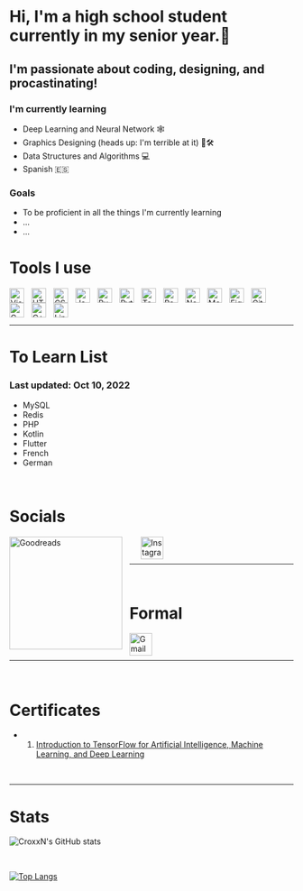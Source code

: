 # Hi, I'm a high school student currently in my senior year.📜

## I'm passionate about coding, designing, and procastinating!

### I'm currently learning 
- Deep Learning and Neural Network 🕸️
- Graphics Designing (heads up: I'm terrible at it) 👨🛠
- Data Structures and Algorithms 💻
- Spanish 🇪🇸

### Goals

- To be proficient in all the things I'm currently learning
- ...
- ...

# Tools I use

<img align="left" alt="Visual Studio Code" width="26px" src="https://cdn.jsdelivr.net/gh/devicons/devicon/icons/vscode/vscode-original.svg" style="padding-right:10px;" />
<img align="left" alt="HTML5" width="26px" src="https://cdn.jsdelivr.net/gh/devicons/devicon/icons/html5/html5-original.svg" style="padding-right:10px;" />
<img align="left" alt="CSS3" width="26px" src="https://cdn.jsdelivr.net/gh/devicons/devicon/icons/css3/css3-original.svg" style="padding-right:10px;" />
<img align="left" alt="JavaScript" width="26px" src="https://cdn.jsdelivr.net/gh/devicons/devicon/icons/javascript/javascript-original.svg" style="padding-right:10px;" />
<img align="left" alt="Rust" width="26px" src="https://cdn.jsdelivr.net/gh/devicons/devicon/icons/rust/rust-plain.svg" style="padding-right:10px;"/>
<img align="left" alt="Python" width="26px" src="https://cdn.jsdelivr.net/gh/devicons/devicon/icons/python/python-original.svg" style="padding-right:10px;"/>
<img align="left" alt="Tensorflow" width="26px" src="https://cdn.jsdelivr.net/gh/devicons/devicon/icons/tensorflow/tensorflow-original.svg" style="padding-right:10px"/>
<img align="left" alt="React" width="26px" src="https://cdn.jsdelivr.net/gh/devicons/devicon/icons/react/react-original.svg" style="padding-right:10px;" />
<img align="left" alt="Node.js" width="26px" src="https://cdn.jsdelivr.net/gh/devicons/devicon/icons/nodejs/nodejs-original.svg" style="padding-right:10px;" />
<img align="left" alt="MongoDB" width="26px" src="https://cdn.jsdelivr.net/gh/devicons/devicon/icons/mongodb/mongodb-original.svg" style="padding-right:10px;" />
<img align="left" alt="Figma" width="26px" src="https://cdn.jsdelivr.net/gh/devicons/devicon/icons/figma/figma-original.svg" style="padding-right:10px;"/>
<img align="left" alt="Git" width="26px" src="https://cdn.jsdelivr.net/gh/devicons/devicon/icons/git/git-original.svg" style="padding-right:10px;" />
<img align="left" alt="C" width="26px" src="https://cdn.jsdelivr.net/gh/devicons/devicon/icons/c/c-original.svg"
style="padding-right:10px;"/>
<img align="left" alt="C++" width="26px" src="https://cdn.jsdelivr.net/gh/devicons/devicon/icons/cplusplus/cplusplus-original.svg"
style="padding-right:10px;"/>
<img align="left" alt="Linux" width="26px" src="https://cdn.jsdelivr.net/gh/devicons/devicon/icons/linux/linux-original.svg"
style="padding-right:10px;"/>

<br />
<br />
<br/>

---

# To Learn List
### Last updated: Oct 10, 2022
- MySQL
- Redis
- PHP
- Kotlin
- Flutter
- French
- German


<br />

# Socials

[<img align="left" alt="Goodreads" width="200px" src="https://upload.wikimedia.org/wikipedia/commons/1/1a/Goodreads_logo.svg" style="padding-right:10px;"/>][goodreads]
[<img align="left" alt="Instagram" width="40px" src="https://static.wikia.nocookie.net/logopedia/images/0/09/Discord_Former_Icon.svg/revision/latest?cb=20201109094951" style="padding-left:20px;"/>][discord]

<br />
<br />

---

<br />

# Formal
[<img align="left" alt="Gmail" width = "40px" src="https://upload.wikimedia.org/wikipedia/commons/thumb/7/7e/Gmail_icon_%282020%29.svg/512px-Gmail_icon_%282020%29.svg.png" style="padding-right:10px;"/>](mailto:saradgaihre19@gmail.com)

<br/>
<br/>

---

<br/>

# Certificates
- 1) [Introduction to TensorFlow for Artificial Intelligence, Machine Learning, and Deep Learning](https://www.coursera.org/account/accomplishments/certificate/5A7P3YQW2ECE)

<br/>

---
# Stats
![CroxxN's GitHub stats](https://github-readme-stats.vercel.app/api?username=CroxxN&show_icons=true&theme=radical)

<br/>

[![Top Langs](https://github-readme-stats.vercel.app/api/top-langs/?username=CroxxN&langs_count=10)](https://github.com/CroxxN)

[goodreads]: https://www.goodreads.com/user/show/125508043-crox-x
[discord]: https://www.discordapp.com/users/432483076145414145